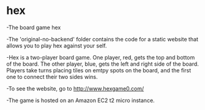 # hex
-The board game hex

-The 'original-no-backend' folder contains the code for a static website that allows you to play hex against your self. 

-Hex is a two-player board game. One player, red, gets the top and bottom of the board. The other player, blue, gets the left and right side of the board. 
Players take turns placing tiles on emtpy spots on the board, and the first one to connect their two sides wins. 

-To see the website, go to http://www.hexgame0.com/

-The game is hosted on an Amazon EC2 t2 micro instance.
